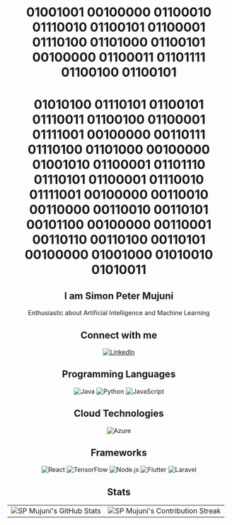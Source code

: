 <div align="center">
    <h1>
        01001001 00100000 01100010 01110010 01100101 01100001 01110100 01101000 01100101 00100000 01100011 01101111 01100100 01100101
    </h1>
    <h1>
        01010100 01110101 01100101 01110011 01100100 01100001 01111001 00100000 00110111 01110100 01101000 00100000 01001010 01100001 01101110 01110101 01100001 01110010 01111001 00100000 00110010 00110000 00110010 00110101 00101100 00100000 00110001 00110110 00110100 00110101 00100000 01001000 01010010 01010011
    </h1>
</div>

<h2 align="center" class="section-heading">I am Simon Peter Mujuni</h2>
<p align="center">Enthusiastic about Artificial Intelligence and Machine Learning</p>

<h2 align="center" class="section-heading">Connect with me</h2>
<div align="center">
    <a href="https://www.linkedin.com/in/simon-peter-mujuni-50707121b/">
        <img src="https://img.shields.io/badge/LinkedIn-0077B5?style=for-the-badge&logo=linkedin&logoColor=white" alt="LinkedIn"/>
    </a>
</div>

<h2 align="center" class="section-heading">Programming Languages</h2>
<div align="center">
  <img src="https://img.shields.io/badge/Java-007396?style=for-the-badge&logo=java&logoColor=white" alt="Java" />
  <img src="https://img.shields.io/badge/Python-3776AB?style=for-the-badge&logo=python&logoColor=white" alt="Python"/>
  <img src="https://img.shields.io/badge/JavaScript-F7DF1E?style=for-the-badge&logo=javascript&logoColor=black" alt="JavaScript"/>
</div>

<h2 align="center" class="section-heading">Cloud Technologies</h2>
<div align="center">
  <img src="https://img.shields.io/badge/Azure-0089D6?style=for-the-badge&logo=microsoftazure&logoColor=white" alt="Azure"/>
<!--   <img src="https://img.shields.io/badge/Docker-2496ED?style=for-the-badge&logo=docker&logoColor=white" alt="Docker"/> -->
</div>

<h2 align="center" class="section-heading">Frameworks</h2>
<div align="center">
  <img src="https://img.shields.io/badge/React-20232A?style=for-the-badge&logo=react&logoColor=61DAFB" alt="React"/>
  <img src="https://img.shields.io/badge/TensorFlow-FF6F00?style=for-the-badge&logo=tensorflow&logoColor=white" alt="TensorFlow"/>
  <img src="https://img.shields.io/badge/Node.js-339933?style=for-the-badge&logo=nodedotjs&logoColor=white" alt="Node.js"/>
  <img src="https://img.shields.io/badge/Flutter-02569B?style=for-the-badge&logo=flutter&logoColor=white" alt="Flutter"/> 
  <img src="https://img.shields.io/badge/Laravel-02569B?style=for-the-badge&logo=laravel&logoColor=red" alt="Laravel"/>        
</div>

<div align="center">
<h2 align="center" class="section-heading">Stats</h2>
 <table align="center" width="100%" height="100%" >
    <tr>
       <td><img style="border: none;" src="https://github-profile-summary-cards.vercel.app/api/cards/profile-details?username=sp-mujuni&theme=github_dark" alt="SP Mujuni's GitHub Stats"/></td>   
       <td><img style="border: none;" src="https://github-readme-streak-stats.herokuapp.com/?user=sp-mujuni&theme=merko" alt="SP Mujuni's Contribution Streak"/></td>
    </tr>
 </table>

 <table align="center" width="100%" height="100%" >
    <tr>
        <td><img style="border: none;" src="https://github-profile-summary-cards.vercel.app/api/cards/stats?username=sp-mujuni&theme=github_dark" alt="SP Mujuni's GitHub Stats"/></td>
        <td><img style="border: none;" src="https://github-profile-summary-cards.vercel.app/api/cards/productive-time?username=sp-mujuni&theme=github_dark&utcOffset=10" alt="SP Mujuni's GitHub Stats"/>
        <td><img style="border: none;" src="https://github-profile-summary-cards.vercel.app/api/cards/repos-per-language?username=sp-mujuni&theme=github_dark" alt="SP Mujuni's GitHub Stats"/></td>
        <td><img style="border: none;" src="https://github-profile-summary-cards.vercel.app/api/cards/most-commit-language?username=sp-mujuni&theme=github_dark" alt="SP Mujuni's GitHub Stats"/></td>
    </tr>
 </table>
</div>
